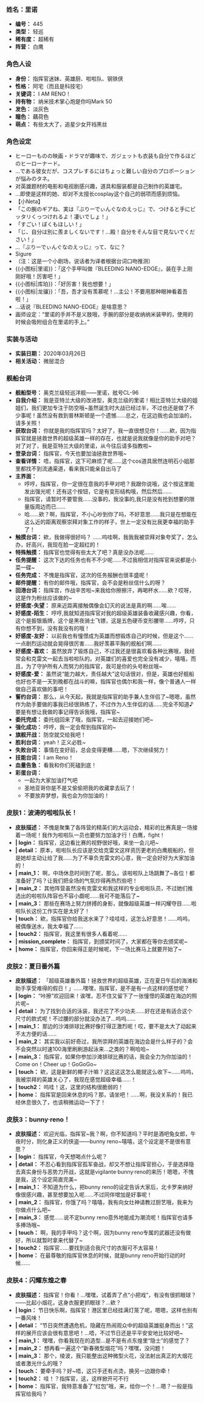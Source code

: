 ### 姓名：里诺
* **编号：** 445
* **类型：** 轻巡
* **稀有度：** 超稀有
* **阵营：** 白鹰


### 角色人设
* **身份：** 指挥官迷妹、英雄厨、啦啦队、钢铁侠
* **性格：** 阿宅（而且是科技宅）
* **关键词：** I AM RENO！
* **持有物：** 纳米技术掌心炮是你吗Mark 50
* **发色：** 淡灰色
* **瞳色：** 藕荷色
* **萌点：** 有些太大了，追星少女开裆黑丝


### 角色设定
* ヒーローものの映画・ドラマが趣味で、ガジェットも衣装も自分で作るほどのヒーローナード。
* …である彼女だが、コスプレするにはちょっと難しい自分のプロポーションが悩みのタネ。
* 对英雄题材的电影和电视剧感兴趣，道具和服装都是自己制作的英雄宅。
* …即使是这样的她、却对不太擅长cosplay这个自己的弱项而感到烦恼。
* 【小Neta】
* 「この腕のギアね、実は『ぶりーでぃんぐなのえっじ』で、つけると手にピッタリくっつけれるよ！凄いでしょ！」
* 「すごい！ぼくもほしい！」
* 「じ、自分は別に羨ましくないです！…殿！自分をそんな目で見ないでください！」
* …『ぶりーでぃんぐなのえっじ』って、なに？
* Sigure
* （注：这是一个小剧场，说话者为译者根据台词口吻推测）
* {{小图标|里诺}}：「这个手甲叫做『BLEEDING NANO-EDGE』，装在手上刚刚好哦！厉害吧！」
* {{小图标|库珀}}：「好厉害！我也想要！」
* {{小图标|龙骧}}：「吾，吾才没有羡慕呢！…主公！不要用那种眼神看着吾啦！」
* …话说『BLEEDING NANO-EDGE』是啥意思？
* 画师设定：“里诺的手并不是义肢哦，手腕的部分是收纳纳米装甲的，使用的时候会吸附组合在里诺的手上。”


### 实装与活动
* **实装日期：** 2020年03月26日
* **相关活动：** 微层混合


### 舰船台词
* **舰船型号：** 奥克兰级轻巡洋舰——里诺，舷号CL-96
* **自我介绍：** 我是亚特兰大级的改进型，奥克兰级的里诺！相比亚特兰大级的姐姐们，我们更加专注于防空哦~虽然诞生时大战已经过半，不过也还是做了不少事呢！虽然没有救到普林斯顿是一个遗憾……总之，在这边我也会加油的，请多关照！
* **获取台词：** 你就是我的指挥官吗？太好了，我一直很想见你！……欸，因为指挥官就是拯救世界的超级英雄一样的存在，也就是说我就像是你的助手对吧？对了对了，我是亚特兰大级的里诺，从今往后请多指教啦~
* **登录台词：** 指挥官，今天也要加油拯救世界哦~
* **查看详情：** 唔，指挥官，这下可麻烦了呢……这个cos道具居然连明石小姐那里都找不到流通渠道，看来我只能亲自出马了
* **主界面：**
  * 哼哼，指挥官，你一定很在意我的手甲对吧？我跟你说哦，这个按这里能发出强光呢！还有这个按钮，它是有变形结构哦，然后然后……
  * 指挥官，请暂时不要管我……没事的，我没事的,我只是没有抢到想要的限量版周边而已……
  * 哈……欸？啊，指挥官，不小心吵到你了吗，不好意思……我只是在想能在这么近的距离观察崇拜对象工作的样子，世上一定没有比我更幸福的助手了！
* **触摸台词：** 欸，我做得很好吗？ ……呜哇啊，我我我被崇拜对象夸奖了，怎么办，好高兴，我现在脸一定超红的！
* **特殊触摸：** 指挥官也觉得有些太大了吧？真是没办法呢……
* **任务提醒：** 这次下达的任务也有不不少呢……不过我相信对指挥官来说都是小菜一碟~
* **任务完成：** 不愧是指挥官，这次的任务报酬也很丰盛呢！
* **邮件提醒：** 有你的邮件哦，指挥官，会不会是粉丝信什么的呀？
* **回港台词：** 指挥宫，作战辛苦啦~来我给你擦擦汗，再喝杯水……欸？哎呀，这是作为粉丝应该做的~
* **好感度-失望：** 原来近距离接触偶像会幻灭的说法是真的啊……唉……
* **好感度-陌生：** 哼哼,我就知道指挥官对我的超级英雄装备收藏感兴趣，你看，这个是振银盾牌，这个是黑夜骑士飞镖，这是五色硬币变形腰带……哼哼，只有你想不到，没有我没有的哦！
* **好感度-友好：** 以前我也有憧憬成为英雄而想锻炼自己的时候，但是这个……一点剧烈运动就会晃得很厉害……我好羡慕平胸的舰船们啊……
* **好感度-喜欢：** 虽然放弃了锻炼自己，不过我还是很喜欢看各种比赛哦，我经常会和克雷文一起去当啦啦队的。对英雄们的喜爱也完全没有减少，嘻嘻，而且，为了守护所有人而努力的指挥官，我可是你的头号粉丝哦~
* **好感度-爱：** 虽然说“能力越大，责任越大”这句话很对，但是，英雄也好舰船也好也不是一天到晚都在战斗的嘛，指挥官也偶尔和我一样，像个普通人一样做自己喜欢做的事吧！
* **誓约台词：** 那么，从今天起，我就是指挥官的助手兼人生伴侣了~嗯嗯，虽然作为助手要做的事我已经很熟练了，不过作为人生伴侣的话……完全不知道♪要是有想让我做的事记得告诉我哦，指挥官~
* **委托完成：** 委托组回来了哦，指挥官，一起去迎接她们吧~
* **强化成功：** 哼哼，我一定会帮到指挥官的~
* **旗舰开战：** 防空就交给我吧！
* **胜利台词：** yeah！正义必胜~
* **失败台词：** 事情在变好前，总会变得更糟……嗯，下次继续努力！
* **技能台词：** I am Reno！
* **血量告急：** 看我和你们死磕到底！
* **彩蛋台词：**
  * 一起为大家加油打气吧
  * 圣地亚哥你是不是又偷偷把我的收藏拿去玩了！
  * 不要放弃梦想，我也会为你加油的！


### 皮肤1：波涛的啦啦队长！
* **皮肤描述：** 不愧是聚集了各阵营的精英们的大运动会，精彩的比赛真是一场接着一场呢！我作为啦啦队一员也要努力加油才行！白鹰，fight！
* **| login：** 指挥官，这边看比赛的视野很好哦，来坐一会儿吧~
* **| detail：** 原本，啦啦队长应该是交给克雷文这样资历更老的白鹰舰船的，但是她却主动让给了我……为了不辜负克雷文的心意，我一定会好好为大家加油的！
* **| main_1：** 啊，中场休息时间到了呢，那么，该啦啦队上场跳舞了~各位！都准备好了吗？让我们把全场的气氛炒得再热烈些吧！
* **| main_2：** 其他阵营虽然没有克雷文和我这样的专业啦啦队员，不过她们推选出的啦啦队阵容也不容小觑呢……我可不能落后了~
* **| main_3：** 那些在赛场上努力拼搏的身影，就像超级英雄一样闪耀夺目……啦啦队长这份工作实在是太好了！
* **| touch：** 欸，指挥官你给我送水来了？哇哇哇，这怎么好意思！……呜呜，被偶像送水，我太幸福了……
* **| touch2：** 指挥官，我这里有很多人看着呢……
* **| mission_complete：** 指挥官，到颁奖时间了，大家都在等你去颁奖呢~
* **| home：** 指挥官，你回来得正是时候呢，下一场比赛马上就要开始了~


### 皮肤2：夏日番外篇
* **皮肤描述：** 「超级英雄番外篇！拯救世界的超级英雄，正在夏日午后的海滩和助手享受难得的假日！」……嘿嘿，指挥官，是不是有一点这样的感觉呢？
* **| login：** “咔擦”欢迎回来！诶嘿，忍不住又留下了一张憧憬的英雄在海边的照片呢~
* **| detail：** 为了找到合适的泳装，我还花了不少功夫……好在还是有适合这个尺寸的款式呢！不过腰的部分就没办法了…呜呜……
* **| main_1：** 那边的沙滩排球比赛好像打得正激烈呢！哎，要不是太大了动起来不太方便的话……
* **| main_2：** 其实我以前好奇过，我所崇拜的英雄在海边会是什么样子的？会不会突然以时速100海里刷刷游起泳来…之类的？啊哈哈~
* **| main_3：** 指挥官，如果你参加沙滩排球比赛的话，我会全力为你加油的！Come on！Cheer up！GoGoGo~
* **| touch：** 欸，这是新鲜的椰子汁嘛？这这这这怎么能就这么收下~……呜呜，我被崇拜的英雄关心了，我现在感觉超级幸福……！
* **| touch2：** 呜哇！这，这里的结构很脆弱的！
* **| home：** 指挥官是回来休息的吗？那，请坐吧！……啊，我没关系的！我已经休息很久了，也该稍微运动一下了！


### 皮肤3：bunny·reno！
* **皮肤描述：** 欢迎光临，指挥官~我？啊，你不知道吗？平时是酒吧兔女郎，午夜时分，则化身正义的侠盗——bunny reno~嘻嘻，这个设定是不是很有意思？
* **| login：** 指挥官，今天想喝点什么呢？
* **| detail：** 不忍心看到指挥官孤军奋战，却又不想让指挥官担心，于是选择隐去真实身份与恶势力开战，这就是vigilante·bunny·reno的来历！嗯嗯，不愧是我，这个设定简直完美~
* **| main_1：** 不知道为什么，把bunny reno的设定告诉大家后，北卡罗来纳好像很感兴趣，甚至想要加入呢……不过同伴增加是好事呢！
* **| main_2：** 指挥官，你饿了吗？嘻嘻，我有向女灶神请教过厨艺哦，我来为你做点什么吧~
* **| main_3：** 感觉……说不定bunny reno意外地能成为潮流呢！指挥官也请多多捧场哦~
* **| touch：** 啊，我的手甲吗？这个啊，因为bunny reno专属的武器还没有做好，所以就暂时拿来代替了~
* **| touch2：** 指挥官……要找到适合我尺寸的衣服可不太容易！
* **| home：** 在最尊敬的指挥官休息的时候，就是bunny reno开始行动的时候……


### 皮肤4：闪耀东煌之春
* **皮肤描述：** 指挥官！你看！…嘿嘿，试着弄了点“小把戏”，有没有很抓眼球？——比起小烟花，这身衣服更抓眼球？…欸？
* **| login：** 节日快乐啊，指挥官！港区里已经挂满灯笼了呢，嗯嗯，这样也别有一番风味！
* **| detail：** “节日突然遭遇危机，隐藏在热闹观众中的超级英雄挺身而出！”这样的展开应该会很有意思吧！…唔，不过节日还是平平安安地比较好吧~
* **| main_1：** 嘿嘿，你看我现在的造型…是不是有点东煌里“隐士”的感觉了？
* **| main_2：** 想再看一遍这个“新春微型烟花”吗？嘿嘿，没问题！
* **| main_3：** 那个，绫波，我只能整出这种微型火花，没法射出真正的大烟花或者激光什么的哦？
* **| touch：** 要牵手吗？好~唔，这只手还有点烫，换另一边跟你牵！
* **| touch2：** 哇！？指挥官，这，这样掀开可不行
* **| home：** 指挥官，我特意准备了“红包”哦，来，给你一个！…嗯？一般是指挥官给我吗？
